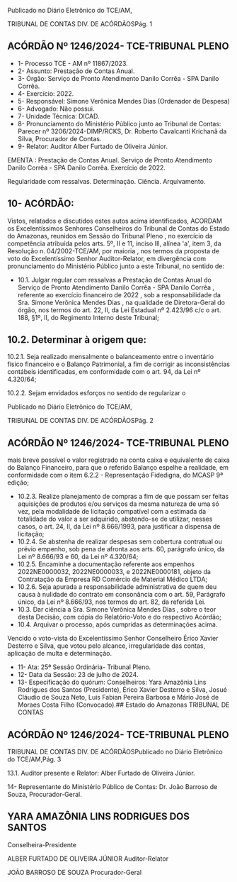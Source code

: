 Publicado  no  Diário  Eletrônico do TCE/AM,

TRIBUNAL DE CONTAS DIV. DE ACÓRDÃOSPág. 1

## ACÓRDÃO Nº 1246/2024- TCE-TRIBUNAL PLENO

- 1- Processo TCE - AM nº 11867/2023.
- 2- Assunto: Prestação de Contas Anual.
- 3- Órgão: Serviço de Pronto Atendimento Danilo Corrêa - SPA Danilo Corrêa.
- 4- Exercício: 2022.
- 5- Responsável: Simone Verônica Mendes Dias (Ordenador de Despesa)
- 6- Advogado: Não possui.
- 7- Unidade Técnica: DICAD.
- 8- Pronunciamento  do  Ministério  Público  junto  ao  Tribunal  de  Contas: Parecer  nº 3206/2024-DIMP/RCKS,  Dr.  Roberto  Cavalcanti  Krichanã  da  Silva,  Procurador  de Contas.
- 9- Relator: Auditor Alber Furtado de Oliveira Júnior.

EMENTA :  Prestação  de  Contas  Anual.  Serviço  de Pronto  Atendimento  Danilo  Corrêa  -  SPA  Danilo Corrêa. Exercício de 2022.

Regularidade com ressalvas. Determinação. Ciência. Arquivamento.

## 10-  ACÓRDÃO:

Vistos, relatados e discutidos estes autos acima identificados, ACORDAM os Excelentíssimos Senhores Conselheiros do Tribunal de Contas do Estado do Amazonas, reunidos em Sessão do Tribunal Pleno , no exercício da competência atribuída pelos arts. 5º, II e 11, inciso III, alínea 'a', item 3, da Resolução n. 04/2002-TCE/AM, por maioria , nos termos da proposta de voto do Excelentíssimo Senhor Auditor-Relator, em divergência com pronunciamento do Ministério Público junto a este Tribunal, no sentido de:

- 10.1. Julgar  regular  com  ressalvas a  Prestação  de  Contas  Anual  do Serviço  de  Pronto  Atendimento  Danilo  Corrêa  -  SPA  Danilo Corrêa , referente ao exercício financeiro de 2022 , sob a responsabilidade da Sra. Simone Verônica Mendes Dias , na qualidade de Diretora-Geral do órgão, nos termos do art. 22, II, da Lei Estadual  nº 2.423/96  c/c  o  art.  188,  §1º,  II,  do  Regimento  Interno deste Tribunal;

## 10.2. Determinar à origem que:

10.2.1. Seja  realizado  mensalmente  o  balanceamento  entre  o inventário  físico  financeiro  e  o  Balanço  Patrimonial,  a  fim de  corrigir  as  inconsistências  contábeis  identificadas,  em conformidade com o art. 94, da Lei nº 4.320/64;

10.2.2. Sejam  envidados  esforços  no  sentido  de  regularizar  o

Publicado  no  Diário  Eletrônico do TCE/AM,

TRIBUNAL DE CONTAS DIV. DE ACÓRDÃOSPág. 2

## ACÓRDÃO Nº 1246/2024- TCE-TRIBUNAL PLENO

mais  breve  possível  o  valor  registrado  na  conta  caixa  e equivalente  de  caixa  do  Balanço  Financeiro,  para  que  o referido  Balanço  espelhe  a  realidade,  em  conformidade com o item 6.2.2 - Representação Fidedigna, do MCASP 9ª edição;

- 10.2.3. Realize planejamento de compras a fim de que possam ser feitas aquisições de produtos e/ou serviços da mesma natureza  de  uma  só  vez,  pela  modalidade  de  licitação compatível  com  a  estimada  da  totalidade  do  valor  a  ser adquirido, abstendo-se de utilizar, nesses casos, o art. 24, II, da  Lei  nº  8.666/1993,  para  justificar  a  dispensa  de licitação;
- 10.2.4. Se abstenha de realizar despesas sem cobertura contratual  ou  prévio  empenho,  sob  pena  de  afronta  aos arts. 60, parágrafo único, da Lei nº 8.666/93 e 60, da Lei nº 4.320/64;
- 10.2.5. Encaminhe  a  documentação  referente  aos  empenhos 2022NE0000032,  2022NE0000033,  e  2022NE0000181, objeto da  Contratação  da  Empresa  RD  Comércio  de Material Médico LTDA;
- 10.2.6. Seja apurada a responsabilidade administrativa de quem deu causa à nuIidade do contrato em consonância com o art. 59, Parágrafo único, da Lei nº 8.666/93, nos termos do art. 82, da referida Lei.
- 10.3. Dar  ciência a Sra.  Simone  Verônica  Mendes  Dias ,  sobre  o  teor desta Decisão, com cópia do Relatório-Voto e do respectivo Acórdão;
- 10.4. Arquivar o processo, após cumpridas as determinações acima.

Vencido  o  voto-vista  do  Excelentíssimo  Senhor  Conselheiro  Érico  Xavier Desterro e Silva, que votou pelo alcance, irregularidade das contas, aplicação de multa e determinação.

- 11-  Ata: 25ª Sessão Ordinária- Tribunal Pleno.
- 12-  Data da Sessão: 23 de julho de 2024.
- 13-  Especificação  do  quórum: Conselheiros:  Yara  Amazônia  Lins  Rodrigues  dos Santos (Presidente), Érico Xavier Desterro e Silva, Josué Cláudio de Souza Neto, Luis Fabian Pereira Barbosa e Mário José de Moraes Costa Filho (Convocado).## Estado do Amazonas TRIBUNAL DE CONTAS

## ACÓRDÃO Nº 1246/2024- TCE-TRIBUNAL PLENO

TRIBUNAL DE CONTAS DIV. DE ACÓRDÃOSPublicado  no  Diário  Eletrônico do TCE/AM,Pág. 3

13.1. Auditor presente e Relator: Alber Furtado de Oliveira Júnior.

14-  Representante  do  Ministério  Público  de  Contas: Dr.  João  Barroso  de  Souza, Procurador-Geral.

## YARA AMAZÔNIA LINS RODRIGUES DOS SANTOS

Conselheira-Presidente

ALBER FURTADO DE OLIVEIRA JÚNIOR Auditor-Relator

JOÃO BARROSO DE SOUZA Procurador-Geral